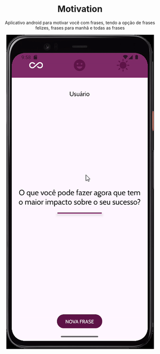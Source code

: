 <h1 align="center">Motivation</h1>
<p align="center">Aplicativo android para motivar você com frases, tendo a opção de frases felizes, frases para manhã e todas as frases</p>
<p align="center">
  <img src="Motivation.gif" >
</p>